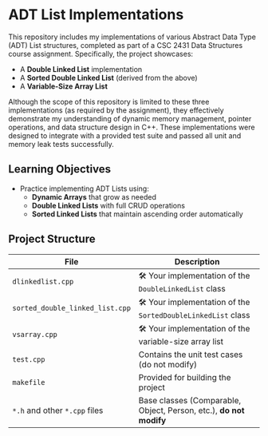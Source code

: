 # ADT List Implementations

This repository includes my implementations of various Abstract Data Type (ADT) List structures, completed as part of a CSC 2431 Data Structures course assignment. Specifically, the project showcases:

- A **Double Linked List** implementation
- A **Sorted Double Linked List** (derived from the above)
- A **Variable-Size Array List**

Although the scope of this repository is limited to these three implementations (as required by the assignment), they effectively demonstrate my understanding of dynamic memory management, pointer operations, and data structure design in C++. These implementations were designed to integrate with a provided test suite and passed all unit and memory leak tests successfully.

## Learning Objectives

- Practice implementing ADT Lists using:
  - **Dynamic Arrays** that grow as needed
  - **Double Linked Lists** with full CRUD operations
  - **Sorted Linked Lists** that maintain ascending order automatically

## Project Structure

| File | Description |
|------|-------------|
| `dlinkedlist.cpp` | 🛠 Your implementation of the `DoubleLinkedList` class |
| `sorted_double_linked_list.cpp` | 🛠 Your implementation of the `SortedDoubleLinkedList` class |
| `vsarray.cpp` | 🛠 Your implementation of the variable-size array list |
| `test.cpp` | Contains the unit test cases (do not modify) |
| `makefile` | Provided for building the project |
| `*.h` and other `*.cpp` files | Base classes (Comparable, Object, Person, etc.), **do not modify** |
